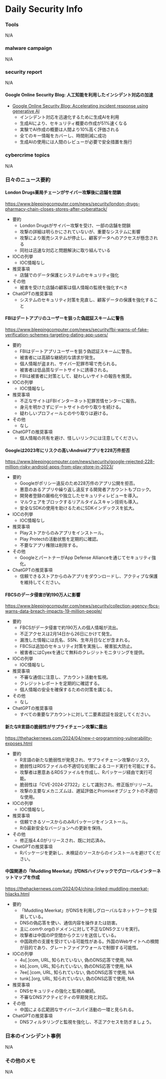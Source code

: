 # Daily Security Info

### Tools
N/A

### malware campaign
N/A

### security report
N/A
#### Google Online Security Blog: 人工知能を利用したインシデント対応の加速
- [Google Online Security Blog: Accelerating incident response using generative AI](https://security.googleblog.com/2024/04/accelerating-incident-response-using.html)
    - インシデント対応を迅速化するために生成AIを利用
    - 生成AIにより、セキュリティ概要の作成が51%速くなる
    - 実験でAI作成の概要は人間より10%高く評価される
    - 全てのキー情報をカバーし、時間削減に成功
    - 生成AIの使用には人間のレビューが必要で安全措置を施行

### cybercrime topics
N/A

### 日々のニュース要約

#### London Drugs薬局チェーンがサイバー攻撃後に店舗を閉鎖
https://www.bleepingcomputer.com/news/security/london-drugs-pharmacy-chain-closes-stores-after-cyberattack/

- 要約
    - London Drugsがサイバー攻撃を受け、一部の店舗を閉鎖
    - 攻撃の詳細は明らかにされていないが、重要なシステムに影響
    - 攻撃により販売システムが停止し、顧客データへのアクセスが懸念される
    - 同社は迅速な対応と問題解決に取り組んでいる
- IOCの列挙
    - IOC情報なし
- 推奨事項
    - 店舗でのデータ保護とシステムのセキュリティ強化
- その他
    - 被害を受けた店舗の顧客は個人情報の監視を強化すべき
- ChatGPTの推奨事項
    - システムのセキュリティ対策を見直し、顧客データの保護を強化すること

#### FBIはデートアプリのユーザーを狙った偽認証スキームに警告
https://www.bleepingcomputer.com/news/security/fbi-warns-of-fake-verification-schemes-targeting-dating-app-users/

- 要約
    - FBIはデートアプリユーザーを狙う偽認証スキームに警告。
    - 被害者には高額な継続的な請求が発生。
    - 個人情報が盗まれ、サイバー犯罪市場で売られる。
    - 被害者は低品質なデートサイトに誘導される。
    - FBIは被害者に対策として、疑わしいサイトの報告を推奨。
- IOCの列挙
    - IOC情報なし
- 推奨事項
    - 不正なサイトはFBIインターネット犯罪苦情センターに報告。
    - 身元を明かさずにデートサイトのやり取りを続ける。
    - 疑わしいプロフィールとのやり取りは避ける。
- その他
    - なし
- ChatGPTの推奨事項
    - 個人情報の共有を避け、怪しいリンクには注意してください。

#### Googleは2023年にリスクの高いAndroidアプリを228万件拒否
https://www.bleepingcomputer.com/news/security/google-rejected-228-million-risky-android-apps-from-play-store-in-2023/

- 要約
    - Googleがポリシー違反のため228万件のアプリ公開を拒否。
    - 悪意のあるアプリや繰り返し違反する開発者アカウントもブロック。
    - 開発者登録の厳格化や独立したセキュリティレビューを導入。
    - マルウェアをブロックするリアルタイムスキャン技術も導入。
    - 安全なSDKの使用を助けるためにSDKインデックスを拡大。
- IOCの列挙
    - IOC情報なし
- 推奨事項
    - Playストアからのみアプリをインストール。
    - Play Protectの活動状態を定期的に確認。
    - 不要なアプリ権限は削除する。
- その他
    - GoogleとパートナーがApp Defense Allianceを通じてセキュリティ強化。
- ChatGPTの推奨事項
    - 信頼できるストアからのみアプリをダウンロードし、アクティブな保護を維持してください。

#### FBCSのデータ侵害が約190万人に影響
https://www.bleepingcomputer.com/news/security/collection-agency-fbcs-warns-data-breach-impacts-19-million-people/

- 要約
    - FBCSがデータ侵害で約190万人の個人情報が流出。
    - 不正アクセスは2月14日から26日にかけて発生。
    - 漏洩した情報には氏名、SSN、生年月日などが含まれる。
    - FBCSは追加のセキュリティ対策を実施し、被害拡大防止。
    - 被害者にはCyexを通じて無料のクレジットモニタリングを提供。
- IOCの列挙
    - IOC情報なし
- 推奨事項
    - 不審な通信に注意し、アカウント活動を監視。
    - クレジットレポートを定期的に確認する。
    - 個人情報の安全を確保するための対策を講じる。
- その他
    - なし
- ChatGPTの推奨事項
    - すべての重要なアカウントに対して二要素認証を設定してください。

#### 新たなR言語の脆弱性がサプライチェーン攻撃に露出
https://thehackernews.com/2024/04/new-r-programming-vulnerability-exposes.html

- 要約
    - R言語の新たな脆弱性が発見され、サプライチェーン攻撃のリスク。
    - 脆弱性はRDSファイルの不適切な処理によるコード実行を可能にする。
    - 攻撃者は悪意あるRDSファイルを作成し、Rパッケージ経由で実行可能。
    - 脆弱性は「CVE-2024-27322」として識別され、修正版がリリース。
    - 攻撃の主要なメカニズムは、遅延評価とPromiseオブジェクトの不適切な使用。
- IOCの列挙
    - IOC情報なし
- 推奨事項
    - 信頼できるソースからのみRパッケージをインストール。
    - Rの最新安全なバージョンへの更新を保持。
- その他
    - 修正版4.4.0がリリースされ、既に対応済み。
- ChatGPTの推奨事項
    - Rパッケージを更新し、未検証のソースからのインストールを避けてください。

#### 中国関連の「Muddling Meerkat」がDNSハイジャックでグローバルインターネットマップを作成
https://thehackernews.com/2024/04/china-linked-muddling-meerkat-hijacks.html

- 要約
    - 「Muddling Meerkat」がDNSを利用しグローバルなネットワークを探索している。
    - DNSの偽応答を使い、通信内容を操作または妨害。
    - 主に.comや.orgのドメインに対して不正なDNSクエリを実行。
    - 攻撃者は中国のIP空間からクエリを送信している。
    - 中国政府の支援を受けている可能性がある。外国のWebサイトへの検閲が目的であり、グレートファイアウォールで制御する可能性。
- IOCの列挙
    - 4u[.]com, URL, 知られていない, 偽のDNS応答で使用, NA
    - kb[.]com, URL, 知られていない, 偽のDNS応答で使用, NA
    - 7ee[.]com, URL, 知られていない, 偽のDNS応答で使用, NA
    - tunk[.]org, URL, 知られていない, 偽のDNS応答で使用, NA
- 推奨事項
    - DNSセキュリティの強化と監視の継続。
    - 不審なDNSアクティビティの早期発見と対応。
- その他
    - 中国による広範囲なサイバースパイ活動の一環と見られる。
- ChatGPTの推奨事項
    - DNSフィルタリングと監視を強化し、不正アクセスを防ぎましょう。

### 日本のインシデント事例
N/A

### その他のメモ
N/A